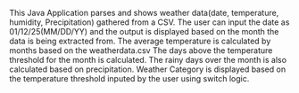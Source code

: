 This Java Application parses and shows weather data(date, temperature, humidity, Precipitation) gathered from a CSV.
The user can input the date as 01/12/25(MM/DD/YY) and the output is displayed based on the month the data is being extracted from.
The average temperature is calculated by months based on the weatherdata.csv
The days above the temperature threshold for the month is calculated.
The rainy days over the month is also calculated based on precipitation.
Weather Category is displayed based on the temperature threshold inputed by the user using switch logic.
